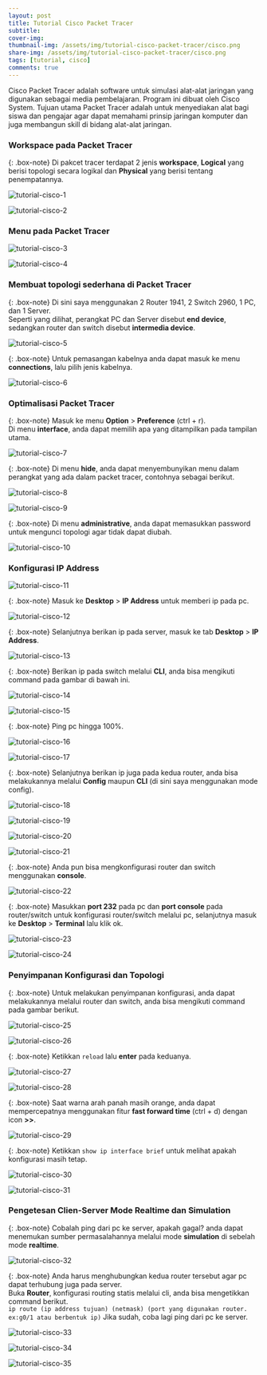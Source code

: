 ```yaml
---
layout: post
title: Tutorial Cisco Packet Tracer
subtitle: 
cover-img: 
thumbnail-img: /assets/img/tutorial-cisco-packet-tracer/cisco.png
share-img: /assets/img/tutorial-cisco-packet-tracer/cisco.png
tags: [tutorial, cisco]
comments: true
---
```


Cisco Packet Tracer adalah software untuk simulasi alat-alat jaringan yang digunakan sebagai media pembelajaran. Program ini dibuat oleh Cisco System. Tujuan utama Packet Tracer adalah untuk menyediakan alat bagi siswa dan pengajar agar dapat memahami prinsip jaringan komputer dan juga membangun skill di bidang alat-alat jaringan.  

### Workspace pada Packet Tracer

{: .box-note}
Di pakcet tracer terdapat 2 jenis **workspace**, **Logical** yang berisi topologi secara logikal dan **Physical** yang berisi tentang penempatannya.

![tutorial-cisco-1](/assets/img/tutorial-cisco-packet-tracer/tutorial-cisco-1.png)

![tutorial-cisco-2](/assets/img/tutorial-cisco-packet-tracer/tutorial-cisco-2.png)

### Menu pada Packet Tracer

![tutorial-cisco-3](/assets/img/tutorial-cisco-packet-tracer/tutorial-cisco-3.png)

![tutorial-cisco-4](/assets/img/tutorial-cisco-packet-tracer/tutorial-cisco-4.png)

### Membuat topologi sederhana di Packet Tracer

{: .box-note}
Di sini saya menggunakan 2 Router 1941, 2 Switch 2960, 1 PC, dan 1 Server.  
Seperti yang dilihat, perangkat PC dan Server disebut **end device**, sedangkan router dan switch disebut **intermedia device**.

![tutorial-cisco-5](/assets/img/tutorial-cisco-packet-tracer/tutorial-cisco-5.png)

{: .box-note}
Untuk pemasangan kabelnya anda dapat masuk ke menu **connections**, lalu pilih jenis kabelnya.

![tutorial-cisco-6](/assets/img/tutorial-cisco-packet-tracer/tutorial-cisco-6.png)

### Optimalisasi Packet Tracer

{: .box-note}
Masuk ke menu **Option** > **Preference** (ctrl + r).  
Di menu **interface**, anda dapat memilih apa yang ditampilkan pada tampilan utama.

![tutorial-cisco-7](/assets/img/tutorial-cisco-packet-tracer/tutorial-cisco-7.png)

{: .box-note}
Di menu **hide**, anda dapat menyembunyikan menu dalam perangkat yang ada dalam packet tracer, contohnya sebagai berikut.

![tutorial-cisco-8](/assets/img/tutorial-cisco-packet-tracer/tutorial-cisco-8.png)

![tutorial-cisco-9](/assets/img/tutorial-cisco-packet-tracer/tutorial-cisco-9.png)

{: .box-note}
Di menu **administrative**, anda dapat memasukkan password untuk mengunci topologi agar tidak dapat diubah.

![tutorial-cisco-10](/assets/img/tutorial-cisco-packet-tracer/tutorial-cisco-10.png)

### Konfigurasi IP Address

![tutorial-cisco-11](/assets/img/tutorial-cisco-packet-tracer/tutorial-cisco-11.png)

{: .box-note}
Masuk ke **Desktop** > **IP Address** untuk memberi ip pada pc.

![tutorial-cisco-12](/assets/img/tutorial-cisco-packet-tracer/tutorial-cisco-12.png)

{: .box-note}
Selanjutnya berikan ip pada server, masuk ke tab **Desktop** > **IP Address**.

![tutorial-cisco-13](/assets/img/tutorial-cisco-packet-tracer/tutorial-cisco-13.png)

{: .box-note}
Berikan ip pada switch melalui **CLI**, anda bisa mengikuti command pada gambar di bawah ini.

![tutorial-cisco-14](/assets/img/tutorial-cisco-packet-tracer/tutorial-cisco-14.png)

![tutorial-cisco-15](/assets/img/tutorial-cisco-packet-tracer/tutorial-cisco-15.png)

{: .box-note}
Ping pc hingga 100%.

![tutorial-cisco-16](/assets/img/tutorial-cisco-packet-tracer/tutorial-cisco-16.png)

![tutorial-cisco-17](/assets/img/tutorial-cisco-packet-tracer/tutorial-cisco-17.png)

{: .box-note}
Selanjutnya berikan ip juga pada kedua router, anda bisa melakukannya melalui **Config** maupun **CLI** (di sini saya menggunakan mode config).

![tutorial-cisco-18](/assets/img/tutorial-cisco-packet-tracer/tutorial-cisco-18.png)

![tutorial-cisco-19](/assets/img/tutorial-cisco-packet-tracer/tutorial-cisco-19.png)

![tutorial-cisco-20](/assets/img/tutorial-cisco-packet-tracer/tutorial-cisco-20.png)

![tutorial-cisco-21](/assets/img/tutorial-cisco-packet-tracer/tutorial-cisco-21.png)

{: .box-note}
Anda pun bisa mengkonfigurasi router dan switch menggunakan **console**.

![tutorial-cisco-22](/assets/img/tutorial-cisco-packet-tracer/tutorial-cisco-22.png)

{: .box-note}
Masukkan **port 232** pada pc dan **port console** pada router/switch untuk konfigurasi router/switch melalui pc, selanjutnya masuk ke **Desktop** > **Terminal** lalu klik ok.

![tutorial-cisco-23](/assets/img/tutorial-cisco-packet-tracer/tutorial-cisco-23.png)

![tutorial-cisco-24](/assets/img/tutorial-cisco-packet-tracer/tutorial-cisco-24.png)

### Penyimpanan Konfigurasi dan Topologi

{: .box-note}
Untuk melakukan penyimpanan konfigurasi, anda dapat melakukannya melalui router dan switch, anda bisa mengikuti command pada gambar berikut.

![tutorial-cisco-25](/assets/img/tutorial-cisco-packet-tracer/tutorial-cisco-25.png)

![tutorial-cisco-26](/assets/img/tutorial-cisco-packet-tracer/tutorial-cisco-26.png)

{: .box-note}
Ketikkan `reload` lalu **enter** pada keduanya.

![tutorial-cisco-27](/assets/img/tutorial-cisco-packet-tracer/tutorial-cisco-27.png)

![tutorial-cisco-28](/assets/img/tutorial-cisco-packet-tracer/tutorial-cisco-28.png)

{: .box-note}
Saat warna arah panah masih orange, anda dapat mempercepatnya menggunakan fitur **fast forward time** (ctrl + d) dengan icon **>>**.

![tutorial-cisco-29](/assets/img/tutorial-cisco-packet-tracer/tutorial-cisco-29.png)

{: .box-note}
Ketikkan `show ip interface brief` untuk melihat apakah konfigurasi masih tetap.

![tutorial-cisco-30](/assets/img/tutorial-cisco-packet-tracer/tutorial-cisco-30.png)

![tutorial-cisco-31](/assets/img/tutorial-cisco-packet-tracer/tutorial-cisco-31.png)

### Pengetesan Clien-Server Mode Realtime dan Simulation

{: .box-note}
Cobalah ping dari pc ke server, apakah gagal? anda dapat menemukan sumber permasalahannya melalui mode **simulation** di sebelah mode **realtime**.

![tutorial-cisco-32](/assets/img/tutorial-cisco-packet-tracer/tutorial-cisco-32.png)

{: .box-note}
Anda harus menghubungkan kedua router tersebut agar pc dapat terhubung juga pada server.  
Buka **Router**, konfigurasi routing statis melalui cli, anda bisa mengetikkan command berikut.  
`ip route (ip address tujuan) (netmask) (port yang digunakan router. ex:g0/1 atau berbentuk ip)`
Jika sudah, coba lagi ping dari pc ke server.

![tutorial-cisco-33](/assets/img/tutorial-cisco-packet-tracer/tutorial-cisco-33.png)

![tutorial-cisco-34](/assets/img/tutorial-cisco-packet-tracer/tutorial-cisco-34.png)

![tutorial-cisco-35](/assets/img/tutorial-cisco-packet-tracer/tutorial-cisco-35.png)
















